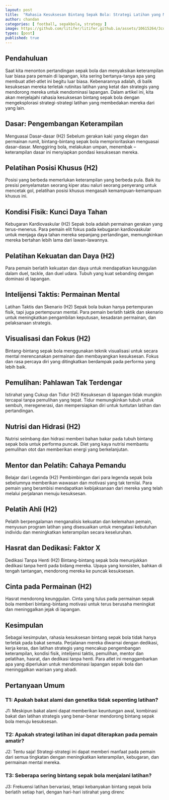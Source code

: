 ```yaml
---
layout: post
title:  "Rahasia Kesuksesan Bintang Sepak Bola: Strategi Latihan yang Membuat Mereka Mendominasi Lapangan!"
author: chandan
categories: [ football, sepakbola, strategy ]
image: https://github.com/litifer/litifer.github.io/assets/10615264/3cdaa8b2-27db-4616-9e0f-976c507a151f
types: [post]
published: true
---
```


## Pendahuluan
Saat kita menonton pertandingan sepak bola dan menyaksikan keterampilan luar biasa para pemain di lapangan, kita sering bertanya-tanya apa yang membuat atlet-atlet ini begitu luar biasa. Kebenarannya adalah, di balik kesuksesan mereka terletak rutinitas latihan yang ketat dan strategis yang mendorong mereka untuk mendominasi lapangan. Dalam artikel ini, kita akan menjelajahi rahasia kesuksesan bintang sepak bola dengan mengeksplorasi strategi-strategi latihan yang membedakan mereka dari yang lain.

## Dasar: Pengembangan Keterampilan
Menguasai Dasar-dasar (H2)
Sebelum gerakan kaki yang elegan dan permainan rumit, bintang-bintang sepak bola memprioritaskan menguasai dasar-dasar. Menggiring bola, melakukan umpan, menembak – keterampilan dasar ini menyiapkan pondasi kesuksesan mereka.

## Pelatihan Posisi Khusus (H2)
Posisi yang berbeda memerlukan keterampilan yang berbeda pula. Baik itu presisi penyelamatan seorang kiper atau naluri seorang penyerang untuk mencetak gol, pelatihan posisi khusus mengasah kemampuan-kemampuan khusus ini.

## Kondisi Fisik: Kunci Daya Tahan
Kebugaran Kardiovaskular (H2)
Sepak bola adalah permainan gerakan yang terus-menerus. Para pemain elit fokus pada kebugaran kardiovaskular untuk menjaga daya tahan mereka sepanjang pertandingan, memungkinkan mereka bertahan lebih lama dari lawan-lawannya.

## Pelatihan Kekuatan dan Daya (H2)
Para pemain berlatih kekuatan dan daya untuk mendapatkan keunggulan dalam duel, tackle, dan duel udara. Tubuh yang kuat sebanding dengan dominasi di lapangan.

## Intelijensi Taktis: Permainan Mental
Latihan Taktis dan Skenario (H2)
Sepak bola bukan hanya pertempuran fisik, tapi juga pertempuran mental. Para pemain berlatih taktik dan skenario untuk meningkatkan pengambilan keputusan, kesadaran permainan, dan pelaksanaan strategis.

## Visualisasi dan Fokus (H2)
Bintang-bintang sepak bola menggunakan teknik visualisasi untuk secara mental merencanakan permainan dan membayangkan kesuksesan. Fokus dan rasa percaya diri yang ditingkatkan berdampak pada performa yang lebih baik.

## Pemulihan: Pahlawan Tak Terdengar
Istirahat yang Cukup dan Tidur (H2)
Kesuksesan di lapangan tidak mungkin tercapai tanpa pemulihan yang tepat. Tidur memungkinkan tubuh untuk sembuh, meregenerasi, dan mempersiapkan diri untuk tuntutan latihan dan pertandingan.

## Nutrisi dan Hidrasi (H2)
Nutrisi seimbang dan hidrasi memberi bahan bakar pada tubuh bintang sepak bola untuk performa puncak. Diet yang kaya nutrisi membantu pemulihan otot dan memberikan energi yang berkelanjutan.

## Mentor dan Pelatih: Cahaya Pemandu
Belajar dari Legenda (H2)
Pembimbingan dari para legenda sepak bola sebelumnya memberikan wawasan dan motivasi yang tak ternilai. Para pemain yang berambisi mendapatkan kebijaksanaan dari mereka yang telah melalui perjalanan menuju kesuksesan.

## Pelatih Ahli (H2)
Pelatih berpengalaman menganalisis kekuatan dan kelemahan pemain, menyusun program latihan yang disesuaikan untuk mengatasi kebutuhan individu dan meningkatkan keterampilan secara keseluruhan.

## Hasrat dan Dedikasi: Faktor X
Dedikasi Tanpa Henti (H2)
Bintang-bintang sepak bola menunjukkan dedikasi tanpa henti pada bidang mereka. Upaya yang konsisten, bahkan di tengah tantangan, mendorong mereka ke puncak kesuksesan.

## Cinta pada Permainan (H2)
Hasrat mendorong keunggulan. Cinta yang tulus pada permainan sepak bola memberi bintang-bintang motivasi untuk terus berusaha meningkat dan meninggalkan jejak di lapangan.

## Kesimpulan
Sebagai kesimpulan, rahasia kesuksesan bintang sepak bola tidak hanya terletak pada bakat semata. Perjalanan mereka diwarnai dengan dedikasi, kerja keras, dan latihan strategis yang mencakup pengembangan keterampilan, kondisi fisik, intelijensi taktis, pemulihan, mentor dan pelatihan, hasrat, dan dedikasi tanpa henti. Para atlet ini menggambarkan apa yang diperlukan untuk mendominasi lapangan sepak bola dan meninggalkan warisan yang abadi.

## Pertanyaan Umum
### T1: Apakah bakat alami dan genetika tidak sepenting latihan?
J1: Meskipun bakat alami dapat memberikan keuntungan awal, kombinasi bakat dan latihan strategis yang benar-benar mendorong bintang sepak bola menuju kesuksesan.

### T2: Apakah strategi latihan ini dapat diterapkan pada pemain amatir?
J2: Tentu saja! Strategi-strategi ini dapat memberi manfaat pada pemain dari semua tingkatan dengan meningkatkan keterampilan, kebugaran, dan permainan mental mereka.

### T3: Seberapa sering bintang sepak bola menjalani latihan?
J3: Frekuensi latihan bervariasi, tetapi kebanyakan bintang sepak bola berlatih setiap hari, dengan hari-hari istirahat yang direnc

